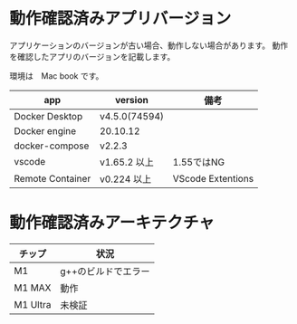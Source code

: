 # 動作確認済みアプリバージョン

アプリケーションのバージョンが古い場合、動作しない場合があります。
動作を確認したアプリのバージョンを記載します。

環境は　Mac book です。

| app              | version       | 備考              |
| ---------------- | ------------- | ----------------- |
| Docker Desktop   | v4.5.0(74594) |                   |
| Docker engine    | 20.10.12      |                   |
| docker-compose   | v2.2.3        |                   |
| vscode           | v1.65.2 以上  | 1.55ではNG        |
| Remote Container | v0.224 以上   | VScode Extentions |

# 動作確認済みアーキテクチャ

| チップ   | 状況                |
| -------- | ------------------- |
| M1       | g++のビルドでエラー |
| M1 MAX   | 動作                |
| M1 Ultra | 未検証              |